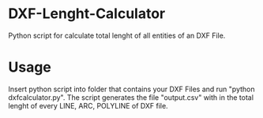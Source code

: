 # DXF-Lenght-Calculator
Python script  for calculate total lenght of all entities of an DXF File.
# Usage
Insert python script into folder that contains your DXF Files and run "python dxfcalculator.py". The script generates the file "output.csv" with in the total lenght of every LINE, ARC, POLYLINE of DXF file.

